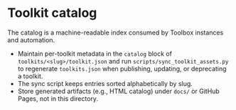 # Toolkit catalog

The catalog is a machine-readable index consumed by Toolbox instances and automation.

- Maintain per-toolkit metadata in the `catalog` block of `toolkits/<slug>/toolkit.json` and run `scripts/sync_toolkit_assets.py` to regenerate `toolkits.json` when publishing, updating, or deprecating a toolkit.
- The sync script keeps entries sorted alphabetically by slug.
- Store generated artifacts (e.g., HTML catalog) under `docs/` or GitHub Pages, not in this directory.
